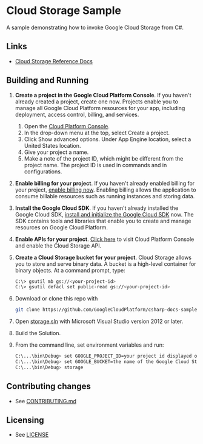 # Cloud Storage Sample

A sample demonstrating how to invoke Google Cloud Storage from C#.

## Links

- [Cloud Storage Reference Docs](https://developers.google.com/api-client-library/dotnet/apis/storage/v1)

## Building and Running

1.  **Create a project in the Google Cloud Platform Console**.
    If you haven't already created a project, create one now. Projects enable
    you to manage all Google Cloud Platform resources for your app, including
    deployment, access control, billing, and services.
    1.  Open the [Cloud Platform Console](https://console.cloud.google.com/).
    2.  In the drop-down menu at the top, select Create a project.
    3.  Click Show advanced options. Under App Engine location, select a
        United States location.
    4.  Give your project a name.
    5.  Make a note of the project ID, which might be different from the project
        name. The project ID is used in commands and in configurations.

2.  **Enable billing for your project**.
    If you haven't already enabled billing for your project,
    [enable billing now](https://console.cloud.google.com/project/_/settings).
    Enabling billing allows the application to consume billable resources such
    as running instances and storing data.

3.  **Install the Google Cloud SDK**.
    If you haven't already installed the Google Cloud SDK, [install and
    initialize the Google Cloud SDK](https://cloud.google.com/sdk/docs/) now.
    The SDK contains tools and libraries that enable you to create and manage
    resources on Google Cloud Platform.

4.  **Enable APIs for your project**.
    [Click here](https://console.cloud.google.com/flows/enableapi?apiid=storage_api&showconfirmation=true)
    to visit Cloud Platform Console and enable the Cloud Storage API.

5.  **Create a Cloud Storage bucket for your project**.
    Cloud Storage allows you to store and serve binary data.
    A bucket is a high-level container for binary objects.
    At a command prompt, type:

    ```sh
    C:\> gsutil mb gs://<your-project-id>
    C:\> gsutil defacl set public-read gs://<your-project-id>
    ```

6.  Download or clone this repo with

    ```sh
    git clone https://github.com/GoogleCloudPlatform/csharp-docs-samples
    ```

6.  Open [storage.sln](storage.sln) with Microsoft Visual Studio version 2012 or later.
7.  Build the Solution.
8.  From the command line, set environment variables and run:
    ```sh
    C:\...\bin\Debug> set GOOGLE_PROJECT_ID=your project id displayed on the Google Developers Console.
    C:\...\bin\Debug> set GOOGLE_BUCKET=the name of the Google Cloud Storage bucket you created.
    C:\...\bin\Debug> storage
    ```

## Contributing changes

* See [CONTRIBUTING.md](../../CONTRIBUTING.md)

## Licensing

* See [LICENSE](../../LICENSE)
